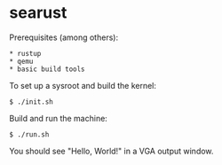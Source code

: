 # searust

Prerequisites (among others):

    * rustup
    * qemu
    * basic build tools

To set up a sysroot and build the kernel:

    $ ./init.sh

Build and run the machine:

    $ ./run.sh

You should see "Hello, World!" in a VGA output window.
